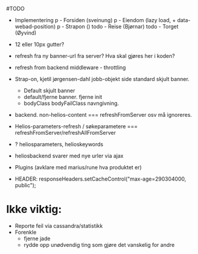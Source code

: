 #TODO
- Implementering
  p     - Forsiden  (sveinung)
  p     - Eiendom   (lazy load, + data-webad-position)
  p     - Strapon   ()
  todo  - Reise     (Bjørnar)
  todo  - Torget    (Øyvind)

- 12 eller 10px gutter?

- refresh fra ny banner-url fra server? Hva skal gjøres her i koden?
- refresh from backend middleware - throttling

- Strap-on, kjetil jørgensen-dahl jobb-objekt side standard skjult banner.
  - Default skjult banner
  - default/fjerne banner. fjerne init
  - bodyClass bodyFailClass navngivning.

- backend. non-helios-content === refreshFromServer osv må ignoreres.

- Helios-parameters-refresh / søkeparametere === refreshFromServer/refreshAllFromServer
- ? heliosparameters, helioskeywords
- heliosbackend svarer med nye urler via ajax
- Plugins (avklare med marius/rune hva produktet er)
- HEADER: responseHeaders.setCacheControl("max-age=290304000, public");

# Ikke viktig:
- Reporte feil via cassandra/statistikk
- Forenkle
  - fjerne jade
  - rydde opp unødvendig ting som gjøre det vanskelig for andre